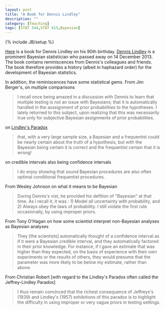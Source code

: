 ```yaml
---
layout: post
title: "A Book for Dennis Lindley"
description: ""
category: [Teaching]
tags: [STAT 544,STAT 615,Bayesian]
---
```

{% include JB/setup %}


[Here](http://tonyohagan.co.uk/academic/ABookforDennis.pdf) is a book for Dennis Lindley on his 90th birthday. [Dennis Lindley](http://en.wikipedia.org/wiki/Dennis_Lindley) is a prominent Bayesian statistician who passed away on 14 December 2013. The book contains reminiscences from Dennis's colleagues and friends. 
The book therefore provides a history (albeit in haphazard order) for the development of Bayesian statistics. 

In addition, the reminiscences have some statistical gems.
From Jim Berger's, on multiple comparisons

> I recall once being amazed in a discussion with Dennis to learn that multiple testing is not an issue with Bayesians; that it is automatically handled in the asssignment of prior probabilities to the hypotheses. I lately returned to this subject, upon realizing that this was necessarily true only for subjective Bayesian assignments of prior probabilities.

on [Lindley's Paradox](http://en.wikipedia.org/wiki/Lindley's_paradox)

> that, with a very large sample size, a Bayesian and a frequentist could be nearly certain about the truth of a hypothesis, but with the Bayesian being certain it is correct and the frequentist certain that it is wrong!

on credible intervals also being confidence intervals

> I do enjoy showing that sound Bayesian procedures are also often optimal conditional frequentist procedures.

From Wesley Johnson on what it means to be Bayesian

> During Dennis's vist, he provided his defition of "Bayesian" at that time. As I recall it, it was : 1) Model all uncertainty with probability, and 2) Always obey the laws of probability. I still violate the first rule occasionally, by using improper priors.

From Tony O'Hagan on how some scientist interpret non-Bayesian analyses as Bayesian analyses

> They [the scientists] automatically thought of a confidence interval as if it were a Bayesian credible interval, and they automatically factored in their prior knowledge. For instance, if I gave an estimate that was higher than they expected, on the basis of experience with their own experiments or the results of others, they would presume that the parameter was more likely to be below my estimate, rather than above. 

From Christian Robert [with regard to the Lindley's Paradox often called the Jeffrey-Lindley Paradox]

> I thus remain convinced that the richest consequence of Jeffreys's (1939) and Lindley's (1957) exhibitions of this paradox is to highlight the difficulty in using improper or very vague priors in testing settings. 






